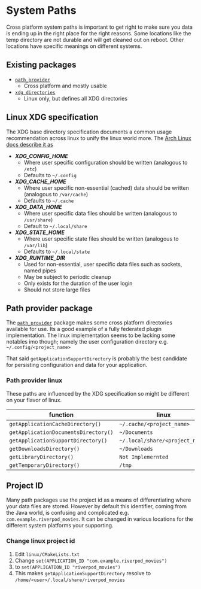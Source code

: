 # System Paths
Cross platform system paths is important to get right to make sure you data is ending up in the right 
place for the right reasons. Some locations like the temp directory are not durable and will get 
cleaned out on reboot. Other locations have specific meanings on different systems.

## Existing packages

* [`path_provider`](https://pub.dev/packages/path_provider)
  * Cross platform and mostly usable
* [`xdg_directories`](https://pub.dev/packages/xdg_directories)
  * Linux only, but defines all XDG directories

## Linux XDG specification
The XDG base directory specification documents a common usage recommendation across linux to unify 
the linux world more. The [Arch Linux docs describe it as](https://wiki.archlinux.org/title/XDG_Base_Directory)

* ***XDG_CONFIG_HOME***
  * Where user specific configuration should be written (analogous to `/etc`)
  * Defaults to `~/.config`
* ***XDG_CACHE_HOME***
  * Where user specific non-essential (cached) data should be written (analogous to `/var/cache`)
  * Defaults to `~/.cache`
* ***XDG_DATA_HOME***
  * Where user specific data files should be written (analogous to `/usr/share`)
  * Default to `~/.local/share`
* ***XDG_STATE_HOME***
  * Where user specific state files should be written (analogous to `/var/lib`)
  * Defaults to `~/.local/state`
* ***XDG_RUNTIME_DIR***
  * Used for non-essential, user specific data files such as sockets, named pipes
  * May be subject to periodic cleanup
  * Only exists for the duration of the user login
  * Should not store large files

## Path provider package
The [`path_provider`](https://pub.dev/packages/path_provider) package makes some cross platform 
directories available for use. Its a good example of a fully federated plugin implementation. The 
linux implementation seems to be lacking some notables imo though; namely the user configuration 
directory e.g. `~/.config/<project_name>`

That said `getApplicationSupportDirectory` is probably the best candidate for persisting 
configuration and data for your application.

### Path provider linux
These paths are influenced by the XDG specification so might be different on your flavor of linux.

| function                             | linux                            |
| ------------------------------------ | -------------------------------- | 
| `getApplicationCacheDirectory()`     | `~/.cache/<project_name>`        |
| `getApplicationDocumentsDirectory()` | `~/Documents`                    |
| `getApplicationSupportDirectory()`   | `~/.local/share/<project_name>`  |
| `getDownloadsDirectory()`            | `~/Downloads`                    |
| `getLibraryDirectory()`              | `Not Implemernted`               |
| `getTemporaryDirectory()`            | `/tmp`                           |
 
## Project ID
Many path packages use the project id as a means of differentiating where your data files are stored. 
However by default this identifier, coming from the Java world, is confusing and complicated e.g. 
`com.example.riverpod_movies`. It can be changed in various locations for the different system 
platforms your supporting.

### Change linux project id
1. Edit `linux/CMakeLists.txt`
2. Change `set(APPLICATION_ID "com.example.riverpod_movies")`
3. to `set(APPLICATION_ID "riverpod_movies")`
4. This makes `getApplicationSupportDirectory` resolve to `/home/<user>/.local/share/riverpod_movies`


<!-- 
vim: ts=2:sw=2:sts=2
-->
